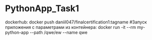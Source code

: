 # PythonApp_Task1
dockerhub: docker push daniil047/finalcertification1:tagname
#Запуск приложения с параметрами из контейнера: docker run -it --rm my-python-app --path /qwe/ew --name qwe
